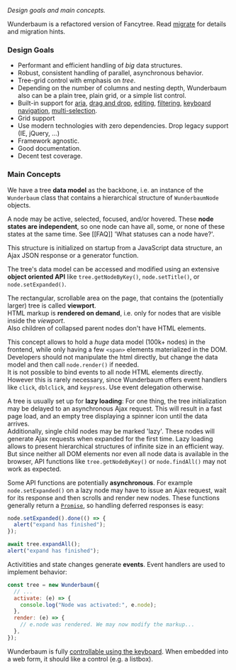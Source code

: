 *Design goals and main concepts.*

Wunderbaum is a refactored version of Fancytree. Read [migrate](migrate.md)
for details and migration hints.

### Design Goals

  * Performant and efficient handling of *big* data structures.
  * Robust, consistent handling of parallel, asynchronous behavior.
  * Tree-grid control with emphasis on *tree*.
  * Depending on the number of columns and nesting depth, Wunderbaum also can be
    a plain tree, plain grid, or a simple list control.
  * Built-in support for [aria](https://www.w3.org/TR/wai-aria-1.1/),
    [drag and drop](https://developer.mozilla.org/en-US/docs/Web/API/HTML_Drag_and_Drop_API),
    [editing](tutorial_edit.md), [filtering](tutorial_filter.md),
    [keyboard navigation](tutorial_keyboard.md), [multi-selection](tutorial_select.md).
  * Grid support
  * Use modern technologies with zero dependencies. Drop legacy support (IE, jQuery, ...)
  * Framework agnostic.
  * Good documentation.
  * Decent test coverage.


### Main Concepts

We have a tree **data model** as the backbone, i.e. an instance of the
`Wunderbaum` class that contains a hierarchical structure of `WunderbaumNode`
objects.

A node may be active, selected, focused, and/or hovered.
These **node states are independent**, so one node can have all, some, or none
of these states at the same time. See [[FAQ]] 'What statuses can a node have?'.

This structure is initialized on startup from a JavaScript data structure, an
Ajax JSON response or a generator function.

The tree's data model can be accessed and modified using an extensive
**object oriented API** like `tree.getNodeByKey()`, `node.setTitle()`,
or `node.setExpanded()`.

The rectangular, scrollable area on the page, that contains the (potentially
larger) tree is called **viewport**.<br>
HTML markup is **rendered on demand**, i.e. only for nodes that are visible
inside the *viewport*.<br>
Also children of collapsed parent nodes don't have HTML elements.

This concept allows to hold a *huge* data model (100k+ nodes) in the frontend,
while only having a few `<span>` elements materialized in the DOM.<br>
Developers should not manipulate the html directly, but change the data model
and then call `node.render()` if needed.<br>
It is not possible to bind events to all node HTML elements directly.
However this is rarely necessary, since Wunderbaum offers event handlers like
`click`, `dblclick`, and `keypress`. Use event delegation otherwise.

A tree is usually set up for **lazy loading**:
For one thing, the tree initialization may be delayed to an asynchronous Ajax
request. This will result in a fast page load, and an empty tree displaying a
spinner icon until the data arrives.<br>
Additionally, single child nodes may be marked 'lazy'. These nodes will generate
Ajax requests when expanded for the first time.
Lazy loading allows to present hierarchical structures of infinite size in an
efficient way. But since neither all DOM elements nor even all node data is
available in the browser, API functions like `tree.getNodeByKey()` or
`node.findAll()` may not work as expected.

Some API functions are potentially **asynchronous**. For example `node.setExpanded()`
on a lazy node may have to issue an Ajax request, wait for its response and then
scrolls and render new nodes.
These functions generally return a
[`Promise`](https://developer.mozilla.org/en-US/docs/Web/JavaScript/Reference/Global_Objects/Promise),
so handling deferred responses is easy:
```js
node.setExpanded().done(() => {
  alert("expand has finished");
});
```
```js
await tree.expandAll();
alert("expand has finished");
```

Activitities and state changes generate **events**. Event handlers are used
to implement behavior:

```js
const tree = new Wunderbaum({
  // ...
  activate: (e) => {
    console.log("Node was activated:", e.node);
  },
  render: (e) => {
    // e.node was rendered. We may now modify the markup...
  },
});

```

Wunderbaum is fully [controllable using the keyboard](tutorial_keyboard.md).
When embedded into a web form, it should like a control (e.g. a listbox).
